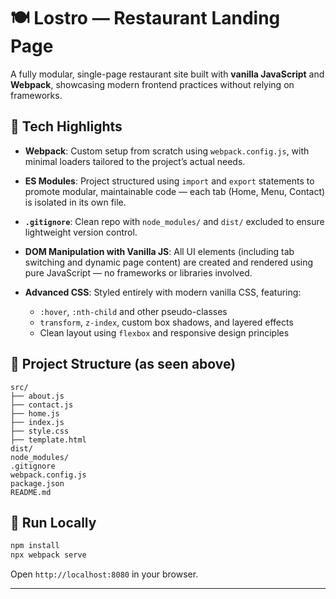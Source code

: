 
# 🍽️ Lostro — Restaurant Landing Page

A fully modular, single-page restaurant site built with **vanilla JavaScript** and **Webpack**, showcasing modern frontend practices without relying on frameworks.

## 🚀 Tech Highlights

* **Webpack**: Custom setup from scratch using `webpack.config.js`, with minimal loaders tailored to the project’s actual needs.
* **ES Modules**: Project structured using `import` and `export` statements to promote modular, maintainable code — each tab (Home, Menu, Contact) is isolated in its own file.
* **`.gitignore`**: Clean repo with `node_modules/` and `dist/` excluded to ensure lightweight version control.
* **DOM Manipulation with Vanilla JS**: All UI elements (including tab switching and dynamic page content) are created and rendered using pure JavaScript — no frameworks or libraries involved.
* **Advanced CSS**: Styled entirely with modern vanilla CSS, featuring:

  * `:hover`, `:nth-child` and other pseudo-classes
  * `transform`, `z-index`, custom box shadows, and layered effects
  * Clean layout using `flexbox` and responsive design principles


## 📂 Project Structure (as seen above)

```
src/
├── about.js
├── contact.js
├── home.js
├── index.js
├── style.css
├── template.html
dist/
node_modules/
.gitignore
webpack.config.js
package.json
README.md
```

## 🧪 Run Locally

```bash
npm install
npx webpack serve
```

Open `http://localhost:8080` in your browser.

---